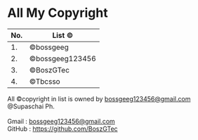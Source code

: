 # All My Copyright
|No. | List ©          |
| -- | ----            |
|1.  |©bossgeeg        |  
|2.  |©bossgeeg123456  |
|3.  |©BoszGTec        |
|4.  |©Tbcsso          |

All ©copyright in list is owned by bossgeeg123456@gmail.com
<br>
@Supaschai Ph.
<br><br>
Gmail : bossgeeg123456@gmail.com <br>
GitHub : https://github.com/BoszGTec
